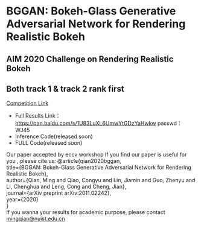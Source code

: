 # BGGAN: Bokeh-Glass Generative Adversarial Network for Rendering Realistic Bokeh
## AIM 2020 Challenge on Rendering Realistic Bokeh
## Both track 1 & track 2 rank first
[Competition Link](https://competitions.codalab.org/competitions/24716#learn_the_details)


* Full Results Link：https://pan.baidu.com/s/1U83LuXL6UmwYtGDzYaHwkw   passwd：WJ45
* Inference Code(released soon)
* FULL Code(released soon)

Our paper accepted by eccv workshop
If you find our paper is useful for you ,
please cite us:
@article{qian2020bggan,  
  title={BGGAN: Bokeh-Glass Generative Adversarial Network for Rendering Realistic Bokeh},  
  author={Qian, Ming and Qiao, Congyu and Lin, Jiamin and Guo, Zhenyu and Li, Chenghua and Leng, Cong and Cheng, Jian},  
  journal={arXiv preprint arXiv:2011.02242},  
  year={2020}  
}  
If you wanna your results for academic purpose, please contact mingqian@nuist.edu.cn
